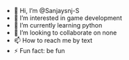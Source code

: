 - 👋 Hi, I’m @Sanjaysnj-S
- 👀 I’m interested in game development
- 🌱 I’m currently learning python
- 💞️ I’m looking to collaborate on none
- 📫 How to reach me by text
- ⚡ Fun fact: be fun

<!---
Sanjaysnj-S/Sanjaysnj-S is a ✨ special ✨ repository because its `README.md` (this file) appears on your GitHub profile.
You can click the Preview link to take a look at your changes.
--->
